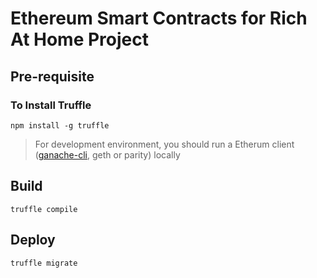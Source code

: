 # Ethereum Smart Contracts for Rich At Home Project

## Pre-requisite

### To Install Truffle
`npm install -g truffle`

> For development environment, you should run a Etherum client ([ganache-cli](https://www.trufflesuite.com/ganache), geth or parity) locally


## Build
`truffle compile`

## Deploy
`truffle migrate`